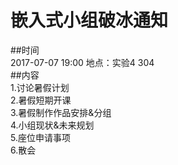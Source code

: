 # 嵌入式小组破冰通知  
##时间  
2017-07-07 19:00 地点：实验4 304  
##内容  
1.讨论暑假计划  
2.暑假短期开课  
3.暑假制作作品安排&分组  
4.小组现状&未来规划  
5.座位申请事项  
6.散会  

